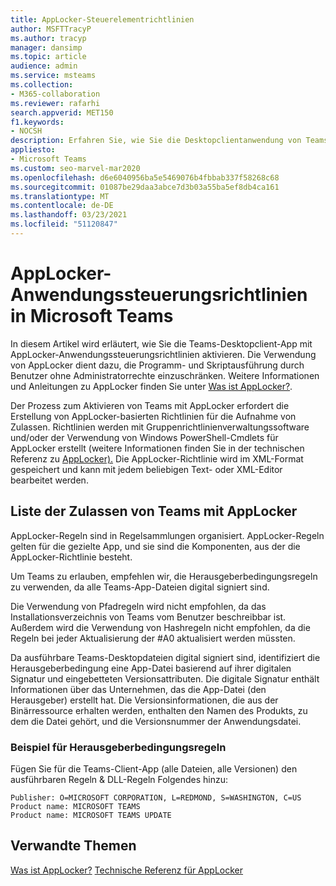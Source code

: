 ```yaml
---
title: AppLocker-Steuerelementrichtlinien
author: MSFTTracyP
ms.author: tracyp
manager: dansimp
ms.topic: article
audience: admin
ms.service: msteams
ms.collection:
- M365-collaboration
ms.reviewer: rafarhi
search.appverid: MET150
f1.keywords:
- NOCSH
description: Erfahren Sie, wie Sie die Desktopclientanwendung von Teams mit AppLocker-Anwendungssteuerungsrichtlinien aktivieren.
appliesto:
- Microsoft Teams
ms.custom: seo-marvel-mar2020
ms.openlocfilehash: d6e6040956ba5e5469076b4fbbab337f58268c68
ms.sourcegitcommit: 01087be29daa3abce7d3b03a55ba5ef8db4ca161
ms.translationtype: MT
ms.contentlocale: de-DE
ms.lasthandoff: 03/23/2021
ms.locfileid: "51120847"
---
```

# <a name="applocker-application-control-policies-in-microsoft-teams"></a>AppLocker-Anwendungssteuerungsrichtlinien in Microsoft Teams

In diesem Artikel wird erläutert, wie Sie die Teams-Desktopclient-App mit AppLocker-Anwendungssteuerungsrichtlinien aktivieren. Die Verwendung von AppLocker dient dazu, die Programm- und Skriptausführung durch Benutzer ohne Administratorrechte einzuschränken. Weitere Informationen und Anleitungen zu AppLocker finden Sie unter [Was ist AppLocker?](/windows/security/threat-protection/windows-defender-application-control/applocker/what-is-applocker).

Der Prozess zum Aktivieren von Teams mit AppLocker erfordert die Erstellung von AppLocker-basierten Richtlinien für die Aufnahme von Zulassen. Richtlinien werden mit Gruppenrichtlinienverwaltungssoftware und/oder der Verwendung von Windows PowerShell-Cmdlets für AppLocker erstellt (weitere Informationen finden Sie in der technischen Referenz zu [AppLocker).](/windows/security/threat-protection/windows-defender-application-control/applocker/applocker-technical-reference) Die AppLocker-Richtlinie wird im XML-Format gespeichert und kann mit jedem beliebigen Text- oder XML-Editor bearbeitet werden.

## <a name="teams-allow-list-with-applocker"></a>Liste der Zulassen von Teams mit AppLocker

AppLocker-Regeln sind in Regelsammlungen organisiert. AppLocker-Regeln gelten für die gezielte App, und sie sind die Komponenten, aus der die AppLocker-Richtlinie besteht.  

Um Teams zu erlauben, empfehlen [](/windows/security/threat-protection/windows-defender-application-control/applocker/understanding-the-publisher-rule-condition-in-applocker) wir, die Herausgeberbedingungsregeln zu verwenden, da alle Teams-App-Dateien digital signiert sind.
  
Die Verwendung von Pfadregeln wird nicht empfohlen, da das Installationsverzeichnis von Teams vom Benutzer beschreibbar ist. Außerdem wird die Verwendung von Hashregeln nicht empfohlen, da die Regeln bei jeder Aktualisierung der #A0 aktualisiert werden müssten.

Da ausführbare Teams-Desktopdateien digital signiert sind, identifiziert die Herausgeberbedingung eine App-Datei basierend auf ihrer digitalen Signatur und eingebetteten Versionsattributen. Die digitale Signatur enthält Informationen über das Unternehmen, das die App-Datei (den Herausgeber) erstellt hat. Die Versionsinformationen, die aus der Binärressource erhalten werden, enthalten den Namen des Produkts, zu dem die Datei gehört, und die Versionsnummer der Anwendungsdatei.

### <a name="example-of-publisher-condition-rules"></a>Beispiel für Herausgeberbedingungsregeln

Fügen Sie für die Teams-Client-App (alle Dateien, alle Versionen) den ausführbaren Regeln & DLL-Regeln Folgendes hinzu:

```console
Publisher: O=MICROSOFT CORPORATION, L=REDMOND, S=WASHINGTON, C=US
Product name: MICROSOFT TEAMS
Product name: MICROSOFT TEAMS UPDATE
```

## <a name="related-topics"></a>Verwandte Themen
[Was ist AppLocker?](/windows/security/threat-protection/windows-defender-application-control/applocker/what-is-applocker) 
 [Technische Referenz für AppLocker](/windows/security/threat-protection/windows-defender-application-control/applocker/applocker-technical-reference)